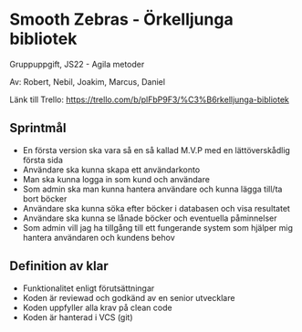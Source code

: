 # Smooth Zebras - Örkelljunga bibliotek
Gruppuppgift, JS22 - Agila metoder

Av: Robert, Nebil, Joakim, Marcus, Daniel

Länk till Trello: https://trello.com/b/plFbP9F3/%C3%B6rkelljunga-bibliotek
## Sprintmål
- En första version ska vara så en så kallad M.V.P med en lättöverskådlig första sida
- Användare ska kunna skapa ett användarkonto
- Man ska kunna logga in som kund och användare
- Som admin ska man kunna hantera användare och kunna lägga till/ta bort böcker
- Användare ska kunna söka efter böcker i databasen och visa resultatet
- Användare ska kunna se lånade böcker och eventuella påminnelser
- Som admin vill jag ha tillgång till ett fungerande system som hjälper mig hantera användaren och kundens behov
## Definition av klar
- Funktionalitet enligt förutsättningar
- Koden är reviewad och godkänd av en senior utvecklare
- Koden uppfyller alla krav på clean code
- Koden är hanterad i VCS (git)
